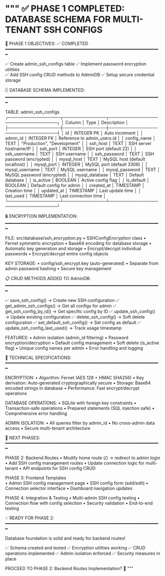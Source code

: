 """
✅ PHASE 1 COMPLETED: DATABASE SCHEMA FOR MULTI-TENANT SSH CONFIGS
==================================================================

🎯 PHASE 1 OBJECTIVES: ✅ COMPLETED
━━━━━━━━━━━━━━━━━━━━━━━━━━━━━━━━━━━━━━━━━━━━━━━━━━━━━━━━━━━━

✅ Create admin_ssh_configs table
✅ Implement password encryption utilities  
✅ Add SSH config CRUD methods to AdminDB
✅ Setup secure credential storage

🗄️ DATABASE SCHEMA IMPLEMENTED:
━━━━━━━━━━━━━━━━━━━━━━━━━━━━━━━━━━━━━━━━━━━━━━━━━━━━━━━━━━━━

TABLE: admin_ssh_configs
┌─────────────────┬──────────────┬─────────────────────────────────┐
│ Column          │ Type         │ Description                     │
├─────────────────┼──────────────┼─────────────────────────────────┤
│ id              │ INTEGER PK   │ Auto increment                  │
│ admin_id        │ INTEGER FK   │ Reference to admin_users.id     │
│ config_name     │ TEXT         │ "Production", "Development"     │
│ ssh_host        │ TEXT         │ SSH server hostname/IP         │
│ ssh_port        │ INTEGER      │ SSH port (default 22)          │
│ ssh_username    │ TEXT         │ SSH username                   │
│ ssh_password    │ TEXT         │ SSH password (encrypted)       │
│ mysql_host      │ TEXT         │ MySQL host (default localhost) │
│ mysql_port      │ INTEGER      │ MySQL port (default 3306)      │
│ mysql_username  │ TEXT         │ MySQL username                 │
│ mysql_password  │ TEXT         │ MySQL password (encrypted)     │
│ mysql_database  │ TEXT         │ Default database               │
│ is_active       │ BOOLEAN      │ Active config flag             │
│ is_default      │ BOOLEAN      │ Default config for admin       │
│ created_at      │ TIMESTAMP    │ Creation time                  │
│ updated_at      │ TIMESTAMP    │ Last update time               │
│ last_used       │ TIMESTAMP    │ Last connection time           │
└─────────────────┴──────────────┴─────────────────────────────────┘

🔒 ENCRYPTION IMPLEMENTATION:
━━━━━━━━━━━━━━━━━━━━━━━━━━━━━━━━━━━━━━━━━━━━━━━━━━━━━━━━━━━━

FILE: src/database/ssh_encryption.py
• SSHConfigEncryption class
• Fernet symmetric encryption
• Base64 encoding for database storage
• Automatic key generation and storage
• Encrypt/decrypt individual passwords
• Encrypt/decrypt entire config objects

KEY STORAGE:
• config/ssh_encrypt.key (auto-generated)
• Separate from admin password hashing
• Secure key management

📋 CRUD METHODS ADDED TO AdminDB:
━━━━━━━━━━━━━━━━━━━━━━━━━━━━━━━━━━━━━━━━━━━━━━━━━━━━━━━━━━━━

✅ save_ssh_config()             → Create new SSH configuration
✅ get_admin_ssh_configs()       → Get all configs for admin
✅ get_ssh_config_by_id()        → Get specific config by ID
✅ update_ssh_config()           → Update existing configuration
✅ delete_ssh_config()           → Soft delete configuration
✅ set_default_ssh_config()      → Set config as default
✅ update_ssh_config_last_used() → Track usage timestamp

FEATURES:
• Admin isolation (admin_id filtering)
• Password encryption/decryption
• Default config management
• Soft delete (is_active flag)
• Unique config names per admin
• Error handling and logging

🔧 TECHNICAL SPECIFICATIONS:
━━━━━━━━━━━━━━━━━━━━━━━━━━━━━━━━━━━━━━━━━━━━━━━━━━━━━━━━━━━━

ENCRYPTION:
• Algorithm: Fernet (AES 128 + HMAC SHA256)
• Key derivation: Auto-generated cryptographically secure
• Storage: Base64 encoded strings in database
• Performance: Fast encrypt/decrypt operations

DATABASE OPERATIONS:
• SQLite with foreign key constraints
• Transaction-safe operations
• Prepared statements (SQL injection safe)
• Comprehensive error handling

ADMIN ISOLATION:
• All queries filter by admin_id
• No cross-admin data access
• Secure multi-tenant architecture

🚀 NEXT PHASES:
━━━━━━━━━━━━━━━━━━━━━━━━━━━━━━━━━━━━━━━━━━━━━━━━━━━━━━━━━━━━

PHASE 2: Backend Routes
• Modify home route (/) → redirect to admin login
• Add SSH config management routes
• Update connection logic for multi-tenant
• API endpoints for SSH config CRUD

PHASE 3: Frontend Templates  
• Admin SSH config management page
• SSH config form (add/edit)
• Connection selector interface
• Dashboard navigation updates

PHASE 4: Integration & Testing
• Multi-admin SSH config testing
• Connection flow with config selection
• Security validation
• End-to-end testing

💡 READY FOR PHASE 2:
━━━━━━━━━━━━━━━━━━━━━━━━━━━━━━━━━━━━━━━━━━━━━━━━━━━━━━━━━━━━

Database foundation is solid and ready for backend routes!

✅ Schema created and tested
✅ Encryption utilities working
✅ CRUD operations implemented
✅ Admin isolation enforced
✅ Security measures in place

PROCEED TO PHASE 2: Backend Routes Implementation? 🚀
"""
